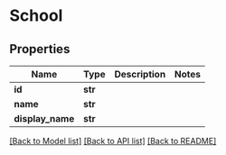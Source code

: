 # School


## Properties
Name | Type | Description | Notes
------------ | ------------- | ------------- | -------------
**id** | **str** |  | 
**name** | **str** |  | 
**display_name** | **str** |  | 

[[Back to Model list]](../README.md#documentation-for-models) [[Back to API list]](../README.md#documentation-for-api-endpoints) [[Back to README]](../README.md)


